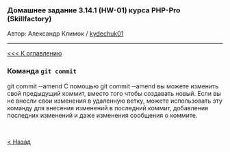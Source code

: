 ### Домашнее задание 3.14.1 (HW-01) курса PHP-Pro (Skillfactory)

Автор: Александр Климок / [kydechuk01](https://github.com/kydechuk01/)

---

[<<< К оглавлению](./README.md#оглавление) 

### Команда  `git commit` 



git commit ‐‐amend
С помощью git commit ‐‐amend вы можете изменить свой предыдущий коммит, вместо того чтобы создавать новый. Если вы не внесли свои изменения в удаленную ветку, можете использовать эту команду для внесения изменений в последний коммит, добавления последних изменений и даже изменения сообщения о коммите.

<br>

[< Назад](./README.md#оглавление) 